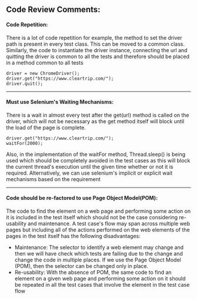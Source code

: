 ## Code Review Comments:
#### Code Repetition:
There is a lot of code repetition for example, the method to set the driver path is present in every test class. This can be moved to a common class.
Similarly, the code to instantiate the driver instance, connecting the url and quitting the driver is common to all the tests and therefore should be placed in a method common to all tests

    driver = new ChromeDriver();
    driver.get("https://www.cleartrip.com/");
    driver.quit();

----------


#### Must use Selenium's Waiting Mechanisms:
There is a wait in almost every test after the get(url) method is called on the driver, which will not be necessary as the get method itself will block until the load of the page is complete. 

    driver.get("https://www.cleartrip.com/");
    waitFor(2000); 
    
Also, in the implementation of the waitFor method, Thread.sleep() is being used which should be completely avoided in the test cases as this will block the current thread's execution until the given time whether or not it is required. Alternatively, we can use selenium's implicit or explicit wait mechanisms based on the requirement

----------


#### Code should be re-factored to use Page Object Model(POM):
The code to find the element on a web page and performing some action on it is included in the test itself which should not be the case considering re-usability and maintenance. A test case's flow may span across multiple web pages but including all of the actions performed on the web elements of the pages in the test itself has the following disadvantages:

 - Maintenance: The selector to identify a web element may change and then we will have check which tests are failing due to the change and change the code in multiple places. If we use the Page Object Model (POM), then the selector can be changed only in place.
 - Re-usability: With the absence of POM, the same code to find an element on a given web page and performing some action on it should be repeated in all the test cases that involve the element in the test case flow 